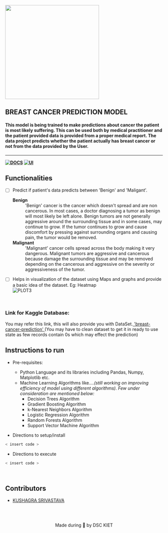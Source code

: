<p align="left">
	<img width="300" src="https://drive.google.com/uc?export=view&id=1Q-jMna73t3OcGULw_TAi2M786kinOZNZ" />
	<h2 align="left"> BREAST CANCER PREDICTION MODEL </h2>
	<h4 align="left"> This model is being trained to make predictions about cancer the patient is most likely suffering. This can be used both by medical practitioner and the patient provided data is provided from a proper medical report. The data project predicts whether the patient actually has breast cancer or not from the data provided by the User. <h4>
	
</p>

---
[![DOCS](https://img.shields.io/badge/Documentation-see%20docs-green?style=for-the-badge&logo=appveyor)](INSERT_LINK_FOR_DOCS_HERE) 
  [![UI ](https://img.shields.io/badge/User%20Interface-Link%20to%20UI-orange?style=for-the-badge&logo=appveyor)](INSERT_UI_LINK_HERE)


## Functionalities
- [ ]  Predict if patient's data predicts between 'Benign' and 'Maligant'. <br>      <dl>
	<dt><b>Benign</b></dt><dd>'Benign' cancer is the cancer which doesn't spread and are non cancerous. In most cases, a doctor diagnosing a tumor as benign will most likely be left alone.  Benign tumors are not generally aggressive around the surrounding tissue and in some cases, may continue to grow. If the tumor continues to grow and cause discomfort by pressing against surrounding organs and causing pain, the tumor would be removed.</dd>
	<dt><b>Malignant</b></dt><dd>'Malignant' cancer cells spread across the body making it very dangerous. Malignant tumors are aggressive and cancerous because damage the surrounding tissue and may be removed depending on the cancerous and aggressive on the severity or aggressiveness of the tumor.</dd></dl>
- [ ]  Helps in visualization of the dataset using Maps and graphs and provide a basic idea of the dataset.
	Eg: Heatmap<br>
	![PLOT3](https://user-images.githubusercontent.com/76547274/139423128-89d21ed4-75f1-4c4b-823a-0b8f209406d5.png)


<br>
<h3>Link for Kaggle Database:</h3> You may refer this link, this will also provide you with DataSet.<a href="https://www.kaggle.com/buddhiniw/breast-cancer-prediction/data"> 'breast-cancer-prediction' </a>(You may have to clean dataset to get it in ready to use state as few records contain 0s which may effect the prediction)<br>

## Instructions to run

* Pre-requisites:
	-  Python Language and its libraries including Pandas, Numpy, Matplotlib etc.
	-  Machine Learning Algorithms like....<i>(still working on improving efficiency of model using different algorithms). Few under consideration are mentioned below:</i>            <ul>
	   <li> Decision Trees Algorithm</li>
           <li> Gradient Boosting Algorithm</li> 
           <li> k-Nearest Neighbors Algorithm</li>
           <li> Logistic Regression Algorithm</li>
           <li> Random Forests Algorithm</li>
           <li> Support Vector Machine Algorithm</li>
	</ul>

* Directions to setup/install
```bash
< insert code >
```

* Directions to execute

```bash
< insert code >
```

<br>

## Contributors

* <a href="https://github.com/kushagrathisside">KUSHAGRA SRIVASTAVA</a> 



<br>
<br>

<p align="center">
	Made during 🌙 by DSC KIET
</p>
